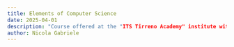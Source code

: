 ```yaml
---
title: Elements of Computer Science
date: 2025-04-01
description: "Course offered at the "ITS Tirreno Academy" institute within the 18 BIENNIO framework — specialization "Higher Technician for digitalization and the application of enabling technologies in biotechnology and biomedical fields — Technicians for medical devices and medical diagnostics" — First Semester"
author: Nicola Gabriele
---
```


